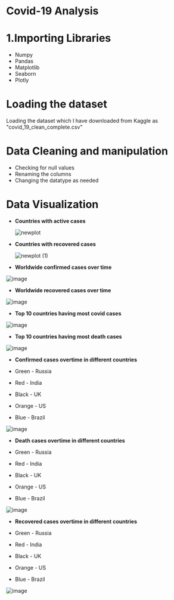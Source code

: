 # Covid-19 Analysis

# **1.Importing Libraries**

  * Numpy
  * Pandas
  * Matplotlib
  * Seaborn
  * Plotly

# **Loading the dataset**

  Loading the dataset which I have downloaded from Kaggle as "covid_19_clean_complete.csv"

# **Data Cleaning and manipulation**

  * Checking for null values
  * Renaming the columns
  * Changing the datatype as needed

# **Data Visualization**

* **Countries with active cases**

  ![newplot](https://github.com/vekasheni/Covid-19/assets/146317452/ea97871f-4500-4659-bf1a-b07871707672)

* **Countries with recovered cases**

   ![newplot (1)](https://github.com/vekasheni/Covid-19/assets/146317452/35e225ee-e7df-4016-ba96-0fe55b21a87d)

* **Worldwide confirmed cases over time**

 ![image](https://github.com/vekasheni/Covid-19/assets/146317452/60d36e2a-fb62-4212-99df-d0a5f788d233)

* **Worldwide recovered cases over time**

 ![image](https://github.com/vekasheni/Covid-19/assets/146317452/1e227b15-7312-47ce-996e-ea03d81c16e0)

* **Top 10 countries having most covid cases**

 ![image](https://github.com/vekasheni/Covid-19/assets/146317452/1d717b3e-0384-4093-8f56-fa49a715f70a)

* **Top 10 countries having most death cases**

 ![image](https://github.com/vekasheni/Covid-19/assets/146317452/485275c7-7a80-4760-a7db-5803c2446d9e)

* **Confirmed cases overtime in different countries**

* Green - Russia
* Red - India
* Black - UK
* Orange - US
* Blue - Brazil

 ![image](https://github.com/vekasheni/Covid-19/assets/146317452/653e4c7e-c19c-41a0-8810-98241e628fb4)

* **Death cases overtime in different countries**

* Green - Russia
* Red - India
* Black - UK
* Orange - US
* Blue - Brazil

 ![image](https://github.com/vekasheni/Covid-19/assets/146317452/d1a8f65a-1678-4aed-b4b8-03bf06652cb0)

 * **Recovered cases overtime in different countries**

* Green - Russia
* Red - India
* Black - UK
* Orange - US
* Blue - Brazil

![image](https://github.com/vekasheni/Covid-19/assets/146317452/9198525c-974b-44ba-94df-d50b97f2a0b9)




  







